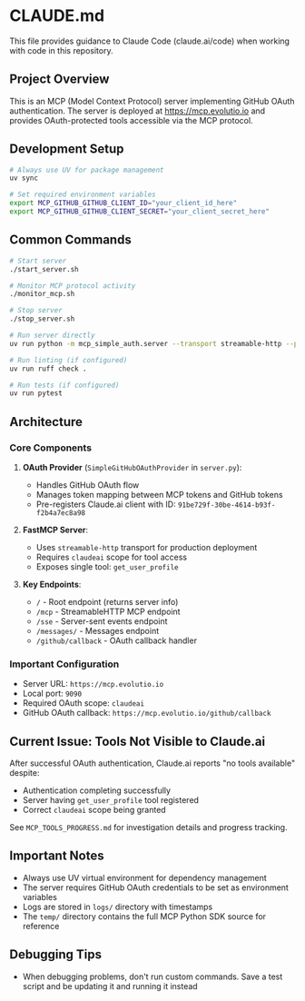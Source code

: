# CLAUDE.md

This file provides guidance to Claude Code (claude.ai/code) when working with code in this repository.

## Project Overview

This is an MCP (Model Context Protocol) server implementing GitHub OAuth authentication. The server is deployed at https://mcp.evolutio.io and provides OAuth-protected tools accessible via the MCP protocol.

## Development Setup

```bash
# Always use UV for package management
uv sync

# Set required environment variables
export MCP_GITHUB_GITHUB_CLIENT_ID="your_client_id_here"
export MCP_GITHUB_GITHUB_CLIENT_SECRET="your_client_secret_here"
```

## Common Commands

```bash
# Start server
./start_server.sh

# Monitor MCP protocol activity
./monitor_mcp.sh

# Stop server
./stop_server.sh

# Run server directly
uv run python -m mcp_simple_auth.server --transport streamable-http --port 9090 --host 0.0.0.0

# Run linting (if configured)
uv run ruff check .

# Run tests (if configured)
uv run pytest
```

## Architecture

### Core Components

1. **OAuth Provider** (`SimpleGitHubOAuthProvider` in `server.py`):
   - Handles GitHub OAuth flow
   - Manages token mapping between MCP tokens and GitHub tokens
   - Pre-registers Claude.ai client with ID: `91be729f-30be-4614-b93f-f2b4a7ec8a98`

2. **FastMCP Server**:
   - Uses `streamable-http` transport for production deployment
   - Requires `claudeai` scope for tool access
   - Exposes single tool: `get_user_profile`

3. **Key Endpoints**:
   - `/` - Root endpoint (returns server info)
   - `/mcp` - StreamableHTTP MCP endpoint
   - `/sse` - Server-sent events endpoint
   - `/messages/` - Messages endpoint
   - `/github/callback` - OAuth callback handler

### Important Configuration

- Server URL: `https://mcp.evolutio.io`
- Local port: `9090`
- Required OAuth scope: `claudeai`
- GitHub OAuth callback: `https://mcp.evolutio.io/github/callback`

## Current Issue: Tools Not Visible to Claude.ai

After successful OAuth authentication, Claude.ai reports "no tools available" despite:
- Authentication completing successfully
- Server having `get_user_profile` tool registered
- Correct `claudeai` scope being granted

See `MCP_TOOLS_PROGRESS.md` for investigation details and progress tracking.

## Important Notes

- Always use UV virtual environment for dependency management
- The server requires GitHub OAuth credentials to be set as environment variables
- Logs are stored in `logs/` directory with timestamps
- The `temp/` directory contains the full MCP Python SDK source for reference

## Debugging Tips

- When debugging problems, don't run custom commands. Save a test script and be updating it and running it instead
